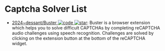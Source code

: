 # Captcha Solver List

- [2024~dessant/Buster ![code](https://ng-tech.icu/assets/code.svg) ![star](https://img.shields.io/github/stars/dessant/buster)](https://github.com/dessant/buster): Buster is a browser extension which helps you to solve difficult CAPTCHAs by completing reCAPTCHA audio challenges using speech recognition. Challenges are solved by clicking on the extension button at the bottom of the reCAPTCHA widget.
